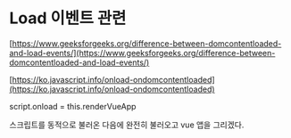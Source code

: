# Load 이벤트 관련

[https://www.geeksforgeeks.org/difference-between-domcontentloaded-and-load-events/](https://www.geeksforgeeks.org/difference-between-domcontentloaded-and-load-events/)

[https://ko.javascript.info/onload-ondomcontentloaded](https://ko.javascript.info/onload-ondomcontentloaded)

script.onload = this.renderVueApp

스크립트를 동적으로 불러온 다음에 완전히 불러오고 vue 앱을 그리겠다.

